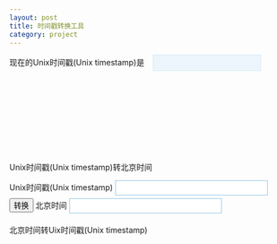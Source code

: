 ```yaml
---
layout: post
title: 时间戳转换工具 
category: project
---
```


<p style="padding: 0px;margin: 0px;">
<style type="text/css">
.fa-img{
    display: block;
    color: #222222;
    line-height: 32px;
    height: 32px;
    padding-left: 10px;
    border-radius: 4px;
}
#currentunixtime{
    color: #FF3300;
    background-color: #ECF5FB;
    border: 1px solid #D4E9F7;
    padding: 6px;
    font-weight: bold;
}
#input-timestamp, #turn-result-time{
    border: 1px solid #94c6e1;
    background: #fff;
    color: #22ac38;
    font-weight: bold;
    padding: 5px;
    margin-bottom: 5px;
}
</style>
</p>


<div>
	现在的Unix时间戳(Unix timestamp)是&nbsp;&nbsp;&nbsp;
    <input type="text" id="currentunixtime"> &nbsp; 
    <span class="fa-img" onclick="startTimer();"><i class="fa fa-play"></i></span>&nbsp;
	<span class="fa-img" onclick="stopTimer();"><i class="fa fa-stop"></i></span>&nbsp;
	<span class="fa-img" onclick="currentTime();"><i class="fa fa-refresh"></i></span>&nbsp;
</div>

Unix时间戳(Unix timestamp)转北京时间    

<div> 
    Unix时间戳(Unix timestamp) 
    <input type="text" id="input-timestamp" size="30">
    <input type="button" value="转换" onclick="unix2human();">
    北京时间
    <input type="text" size="30" id="turn-result-time" readonly="readonly">
</div>


北京时间转Uix时间戳(Unix timestamp)   



<script>
function unix2human() {
    var val = +$("#input-timestamp").val();
    var dateObj = new Date(val * 1000);
    var UnixTimeToDate = dateObj.getFullYear() + '/' + (dateObj.getMonth() + 1) + '/' + dateObj.getDate() + ' ' + dateObj.getHours() + ':' + dateObj.getMinutes() + ':' + dateObj.getSeconds();
    $("#turn-result-time").val(UnixTimeToDate);
}
var currentTimeActive = 0; 
var unixTimer = null;
function startTimer() {
    currentTimeActive = 1;
    currentTime();
}
function currentTime() {
    var timeNow = new Date();
    $("#currentunixtime").val(Math.round(timeNow.getTime()/1000));
    if (currentTimeActive) {
        unixTimer = setTimeout("currentTime()", 1000);
    }
}
function stopTimer() {
    currentTimeActive = 0;
    clearTimeout(unixTimer);
}
currentTime();
</script>